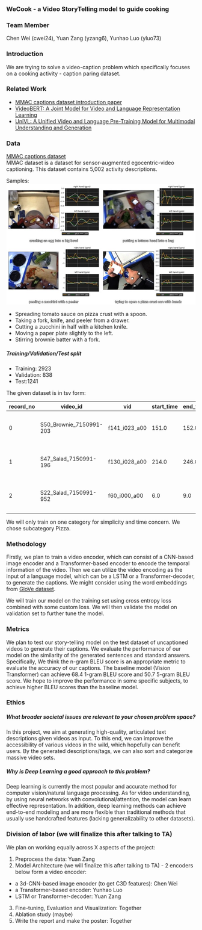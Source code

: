 ### WeCook - a  Video StoryTelling model to guide cooking

### Team Member
Chen Wei (cwei24), Yuan Zang (yzang6), Yunhao Luo (yluo73)

### Introduction
We are trying to solve a video-caption problem which specifically focuses on a cooking activity - caption paring dataset.

### Related Work
- [MMAC captions dataset introduction paper](https://dl.acm.org/doi/pdf/10.1145/3474085.3475557)
- [VideoBERT: A Joint Model for Video and Language Representation Learning](https://arxiv.org/pdf/1904.01766v2.pdf)
- [UniVL: A Unified Video and Language Pre-Training Model for
Multimodal Understanding and Generation](https://arxiv.org/pdf/2002.06353v3.pdf)

### Data
[MMAC captions dataset ](https://github.com/hitachi-rd-cv/mmac_captions)  <br>
MMAC dataset is a dataset for sensor-augmented egocentric-video captioning. This dataset contains 5,002 activity descriptions. <br>

Samples: <br>
![](https://raw.githubusercontent.com/hitachi-rd-cv/mmac_captions/main/.github/MMAC_Captions.jpg)

- Spreading tomato sauce on pizza crust with a spoon.
- Taking a fork, knife, and peeler from a drawer.
- Cutting a zucchini in half with a kitchen knife.
- Moving a paper plate slightly to the left.
- Stirring brownie batter with a fork.

##### Training/Validation/Test split
- Training: 2923
- Validation: 838
- Test:1241

The given dataset is in tsv form:

|record_no |video_id |vid|start_time|end_time|start_frame|end_frame|caption|
|  ----  | ----  | ----| ----|----|----|----|----|
| 0 |S50_Brownie_7150991-203| f141_i023_a00|151.0|152.0|4530|4590|taking a kitchen knife from a drawer .|
| 1 |S47_Salad_7150991-196| f130_i028_a00|214.0|246.0|6420|7410| peeling a zucchini with a peeler .|
| 2 |S22_Salad_7150991-952| f60_i000_a00|6.0|9.0|180|300|taking a bowl from a cabinet . |

We will only train on one category for simplicity and time concern. We chose subcategory Pizza.

### Methodology
Firstly, we plan to train a video encoder, which can consist of a CNN-based image encoder and a Transformer-based encoder to encode the temporal information of the video. Then we can utilize the video encoding as the input of a language model, which can be a LSTM or a Transformer-decoder, to generate the captions. We might consider using the word embeddings from [GloVe dataset](https://nlp.stanford.edu/projects/glove/).
 
We will train our model on the training set using cross entropy loss combined with some custom loss. We will then validate the model on validation set to further tune the model.

### Metrics
We plan to test our story-telling model on the test dataset of uncaptioned videos to generate their captions. We evaluate the performance of our model on the similarity of the generated sentences and standard answers. Specifically, We think the n-gram BLEU score is an appropriate metric to evaluate the accuracy of our captions. The baseline model (Vision Transformer) can achieve 68.4 1-gram BLEU score and 50.7 5-gram BLEU score. We hope to improve the performance in some specific subjects, to achieve higher BLEU scores than the baseline model.

### Ethics
##### What broader societal issues are relevant to your chosen problem space?
In this project, we aim at generating high-quality, articulated text descriptions given videos as input.  To this end, we can improve the accessibility of various videos in the wild, which hopefully can benefit  users. By the generated descriptions/tags, we can also sort and categorize massive video sets.
##### Why is Deep Learning a good approach to this problem?
Deep learning is currently the most popular and accurate method for computer vision/natural language processing. As for video understanding, by using neural networks with convolutional/attention, the model can learn effective representation. In addition, deep learning methods can achieve end-to-end modeling and are more flexible than traditional methods that usually use handcrafted features (lacking generalizability to  other datasets). 


### Division of labor  (we will finalize this after talking to TA)
We plan on working equally across X aspects of the project:
1. Preprocess the data: Yuan Zang
2. Model Architecture (we will finalize this after talking to TA) - 2 encoders below form a video encoder: 
  - a 3d-CNN-based image encoder (to get C3D features): Chen Wei
  - a Transformer-based encoder: Yunhao Luo
  - LSTM or Transformer-decoder: Yuan Zang
3. Fine-tuning, Evaluation and Visualization: Together
4. Ablation study (maybe)
5. Write the report and make the poster: Together
